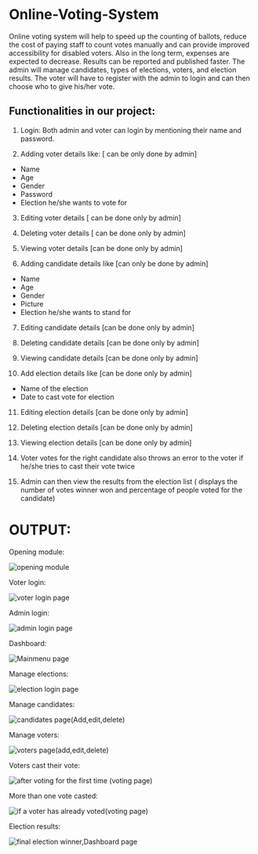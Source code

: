 # Online-Voting-System

Online voting system will help to speed up the counting of ballots, reduce the cost of paying staff to count votes manually and can provide improved accessibility for disabled voters. Also in the long term, expenses are expected to decrease. Results can be reported and published faster. The admin will manage candidates, types of elections, voters, and election results. The voter will have to register with the admin to login and can then choose who to give his/her vote.

## Functionalities in our project:

1)	Login: Both admin and voter can login by mentioning their name and password.

2)	Adding voter details like: [ can be only done by admin]

 *	Name
 *	Age
 *	Gender
 *	Password
 *	Election he/she wants to vote for

3)	Editing voter details [ can be done only by admin]

4)	Deleting voter details [ can be done only by admin]

5)	Viewing voter details [can be done only by admin] 

6)	Adding candidate details like [can only be done by admin]
 
 * Name
 * Age
 *	Gender
 *	Picture
 *	Election he/she wants to stand for 

7)	Editing candidate details [can be done only by admin]

8)	Deleting candidate details [can be done only by admin]

9)	Viewing candidate details [can be done only by admin]

10)	Add election details like [can be done only by admin]

 *	Name of the election
 *	Date to cast vote for election

11)	Editing election details [can be done only by admin]

12)	Deleting election details [can be done only by admin]

13)	Viewing election details [can be done only by admin] 

14)	Voter votes for the right candidate also throws an error to the voter if    he/she tries to cast their vote twice

15)	Admin can then view the results from the election list ( displays the number of votes winner won and percentage of people voted for the candidate)  

# OUTPUT:

Opening module:

![opening module](https://user-images.githubusercontent.com/68641946/183244096-b0d27dd4-acf9-469d-bb9f-1289d9afcd5f.jpeg)

Voter login:

![voter login page](https://user-images.githubusercontent.com/68641946/183244149-d1b429d5-7a3d-4c03-a9f4-a0bcea976ec8.PNG)

Admin login:

![admin login page](https://user-images.githubusercontent.com/68641946/183244176-e9d8b146-c912-49b5-b426-bae41da5a52f.jpeg)

Dashboard:

![Mainmenu page](https://user-images.githubusercontent.com/68641946/183244097-ae8bdaf3-1143-4f1e-ab58-9e206710280f.PNG)

Manage elections:

![election login page](https://user-images.githubusercontent.com/68641946/183244210-8fea897f-80cb-424c-aa29-c96230fe4b20.PNG)

Manage candidates:

![candidates page(Add,edit,delete)](https://user-images.githubusercontent.com/68641946/183244258-c7742251-24d9-40fc-9a3a-567455b46c8f.PNG)

Manage voters:

![voters page(add,edit,delete)](https://user-images.githubusercontent.com/68641946/183244235-331b7013-88bf-4ebe-8413-5a0cfc4e0e5f.PNG)

Voters cast their vote:

![after voting for the first time (voting page)](https://user-images.githubusercontent.com/68641946/183244281-a071b11e-69ac-44e9-9a19-58e16d94b762.PNG)

More than one vote casted:

![if a voter has already voted(voting page)](https://user-images.githubusercontent.com/68641946/183244301-6348446f-3132-4827-a6f6-90d065f1a8af.PNG)

Election results:

![final election winner,Dashboard page](https://user-images.githubusercontent.com/68641946/183244312-82d9cc91-7f2d-43c9-8c02-4735f75c6fa5.PNG)


